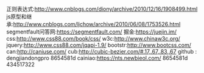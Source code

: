 正则表达式:http://www.cnblogs.com/diony/archive/2010/12/16/1908499.html
js原型和继承:http://www.cnblogs.com/ljchow/archive/2010/06/08/1753526.html
segmentfault问答网:https://segmentfault.com/
掘金:https://juejin.im/
css:http://www.css88.com/book/css/
w3c:http://www.chinaw3c.org/
jquery:http://www.css88.com/jqapi-1.9/
bootstr:http://www.bootcss.com/
can:http://caniuse.com/
cub:http://cubic-bezier.com/#.17,.67,.83,.67
github : dengjiandongpro  8654581d
cainiao:https://nts.newbieol.com/ 8654581d 434517322
